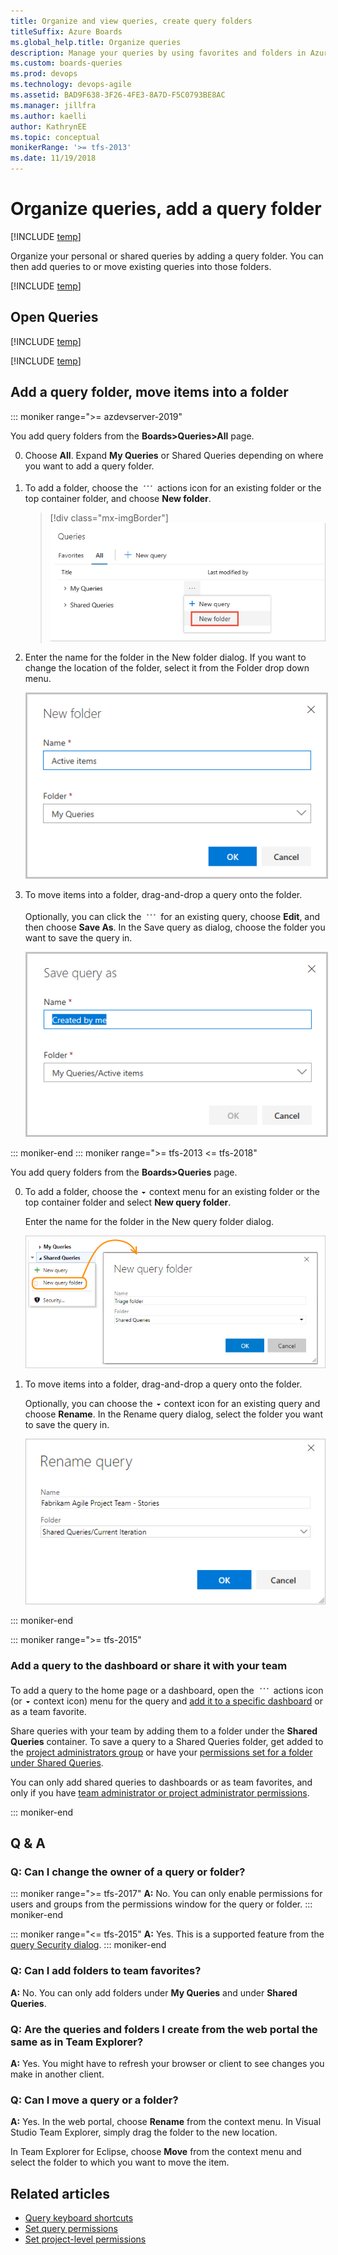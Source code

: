 ```yaml
---
title: Organize and view queries, create query folders 
titleSuffix: Azure Boards  
ms.global_help.title: Organize queries
description: Manage your queries by using favorites and folders in Azure Boards, Azure DevOps, & Team Foundation Server
ms.custom: boards-queries 
ms.prod: devops
ms.technology: devops-agile
ms.assetid: BAD9F638-3F26-4FE3-8A7D-F5C0793BE8AC  
ms.manager: jillfra
ms.author: kaelli
author: KathrynEE
ms.topic: conceptual
monikerRange: '>= tfs-2013'
ms.date: 11/19/2018
---
```



# Organize queries, add a query folder    

[!INCLUDE [temp](../_shared/version-vsts-tfs-all-versions.md)]

Organize your personal or shared queries by adding a query folder. You can then add queries to or move existing queries into those folders.
 
[!INCLUDE [temp](../_shared/prerequisites-queries.md)]

## Open Queries 

[!INCLUDE [temp](../../_shared/new-navigation-azd.md)] 

[!INCLUDE [temp](../_shared/open-queries.md)] 


## Add a query folder, move items into a folder 


::: moniker range=">= azdevserver-2019"

You add query folders from the **Boards>Queries>All** page.
 
0. Choose **All**. Expand **My Queries** or Shared Queries depending on where you want to add a query folder. 
 
0. To add a folder, choose the ![ ](../_img/icons/actions-icon.png) actions icon for an existing folder or the top container folder, and choose **New folder**. 

	> [!div class="mx-imgBorder"]  
	> ![Open Actions menu, choose New folder](_img/organize-queries/select-new-folder.png)

0. Enter the name for the folder in the New folder dialog. If you want to change the location of the folder, select it from the Folder drop down menu.  

	<img src="_img/organize-queries/new-folder-dialog.png" alt="Open Actions menu, choose New folder" style="border: 2px solid #C3C3C3;" />

0. To move items into a folder, drag-and-drop a query onto the folder. 

	Optionally, you can click the ![Actions icon](../_img/icons/actions-icon.png)  for an existing query, choose **Edit**, and then choose **Save As**. In the Save query as dialog, choose the folder you want to save the query in. 

	<img src="_img/organize-queries/save-query-as-dialog.png" alt="Save query as dialog" style="border: 2px solid #C3C3C3;" />
  
::: moniker-end
::: moniker range=">= tfs-2013 <= tfs-2018"

You add query folders from the **Boards>Queries** page.

0. To add a folder, choose the ![ ](../_img/icons/context_menu.png) context menu for an existing folder or the top container folder and select **New query folder**. 

	Enter the name for the folder in the New query folder dialog.  

	![New query folder link on queries context menu](_img/set-query-perm-new-folder.png)   

0. To move items into a folder, drag-and-drop a query onto the folder. 

	Optionally, you can choose the ![ ](../_img/icons/context_menu.png) context icon for an existing query and choose **Rename**. In the Rename query dialog, select the folder you want to save the query in. 

	![Rename query dialog](_img/organize-queries/rename-query-old-experience.png) 

::: moniker-end


<a id="favorite-query">  </a>
::: moniker range=">= tfs-2015"
### Add a query to the dashboard or share it with your team 
To add a query to the home page or a dashboard, open the ![ ](../_img/icons/actions-icon.png) actions icon (or ![ ](_img/22.png) context icon) menu for the query and [add it to a specific dashboard](../../report/dashboards/dashboards.md) or as a team favorite. 

Share queries with your team by adding them to a folder under the **Shared Queries** container.  To save a query to a Shared Queries folder, get added to the [project administrators group](../../organizations/security/set-project-collection-level-permissions.md) or have your [permissions set for a folder under Shared Queries](set-query-permissions.md). 

You can only add shared queries to dashboards or as team favorites, and only if you have [team administrator or project administrator permissions](../../organizations/settings/manage-teams.md). 

::: moniker-end

## Q & A   
<!-- BEGINSECTION class="md-qanda" -->

### Q: Can I change the owner of a query or folder?

::: moniker range=">= tfs-2017"
**A:** No. You can only enable permissions for users and groups from the permissions window for the query or folder.
::: moniker-end

::: moniker range="<= tfs-2015"
**A:** Yes. This is a supported feature from the [query Security dialog](set-query-permissions.md). 
::: moniker-end

### Q: Can I add folders to team favorites?

**A:** No. You can only add folders under **My Queries** and under **Shared Queries**.

### Q: Are the queries and folders I create from the web portal the same as in Team Explorer?

**A:** Yes. You might have to refresh your browser or client to see changes you make in another client.

### Q: Can I move a query or a folder?  

**A:** Yes. In the web portal, choose **Rename** from the context menu. In Visual Studio Team Explorer, simply drag the folder to the new location.  

In Team Explorer for Eclipse, choose **Move** from the context menu and select the folder to which you want to move the item.

<!-- ENDSECTION --> 

## Related articles
- [Query keyboard shortcuts](queries-keyboard-shortcuts.md)
- [Set query permissions](set-query-permissions.md)
- [Set project-level permissions](../../organizations/security/set-project-collection-level-permissions.md)

